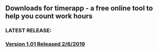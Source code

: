 ## Downloads for timerapp - a free online tool to help you count work hours

### LATEST RELEASE:

### [Version 1.01 Released 2/6/2019](https://github.com/andreizilla/timerapp/raw/master/timerapp.msi)
